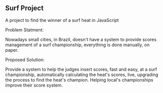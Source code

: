 ## Surf Project

A project to find the winner of a surf heat in JavaScript


Problem Statment:

Nowadays small cities, in Brazil, doesn't have a system to provide scores management of a surf championship, everything is done manually, on paper.


Proposed Solution:

Provide a system to help the judges insert scores, fast and easy, at a surf championship, automatically calculating the heat's scores, live, upgrading the process to find the heat's champion. Helping local's championships improve their score system.

